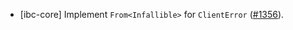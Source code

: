 - [ibc-core] Implement `From<Infallible>` for `ClientError`
  ([#1356](https://github.com/cosmos/ibc-rs/issues/1356)).
